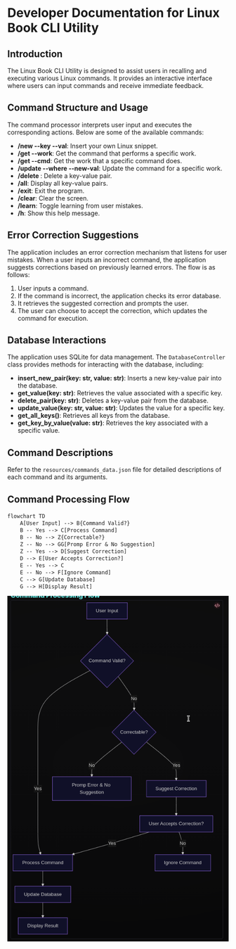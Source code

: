 # Developer Documentation for Linux Book CLI Utility

## Introduction
The Linux Book CLI Utility is designed to assist users in recalling and executing various Linux commands. It provides an interactive interface where users can input commands and receive immediate feedback.

## Command Structure and Usage
The command processor interprets user input and executes the corresponding actions. Below are some of the available commands:

- **/new --key --val**: Insert your own Linux snippet.
- **/get --work**: Get the command that performs a specific work.
- **/get --cmd**: Get the work that a specific command does.
- **/update --where --new-val**: Update the command for a specific work.
- **/delete <work>**: Delete a key-value pair.
- **/all**: Display all key-value pairs.
- **/exit**: Exit the program.
- **/clear**: Clear the screen.
- **/learn**: Toggle learning from user mistakes.
- **/h**: Show this help message.

## Error Correction Suggestions
The application includes an error correction mechanism that listens for user mistakes. When a user inputs an incorrect command, the application suggests corrections based on previously learned errors. The flow is as follows:

1. User inputs a command.
2. If the command is incorrect, the application checks its error database.
3. It retrieves the suggested correction and prompts the user.
4. The user can choose to accept the correction, which updates the command for execution.

## Database Interactions
The application uses SQLite for data management. The `DatabaseController` class provides methods for interacting with the database, including:

- **insert_new_pair(key: str, value: str)**: Inserts a new key-value pair into the database.
- **get_value(key: str)**: Retrieves the value associated with a specific key.
- **delete_pair(key: str)**: Deletes a key-value pair from the database.
- **update_value(key: str, value: str)**: Updates the value for a specific key.
- **get_all_keys()**: Retrieves all keys from the database.
- **get_key_by_value(value: str)**: Retrieves the key associated with a specific value.

## Command Descriptions
Refer to the `resources/commands_data.json` file for detailed descriptions of each command and its arguments.

## Command Processing Flow
```mermaid
flowchart TD
    A[User Input] --> B{Command Valid?}
    B -- Yes --> C[Process Command]
    B -- No --> Z{Correctable?}
	Z -- No --> GG[Promp Error & No Suggestion] 
	Z -- Yes --> D[Suggest Correction]
    D --> E[User Accepts Correction?]
    E -- Yes --> C
    E -- No --> F[Ignore Command]
    C --> G[Update Database]
    G --> H[Display Result]
```
![alt text](image-1.png)